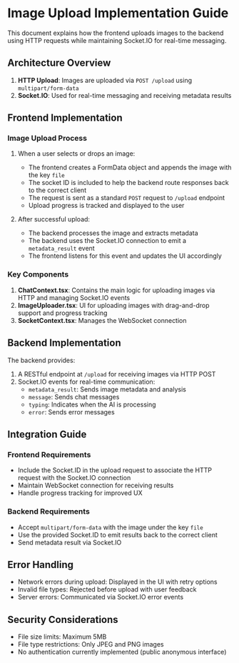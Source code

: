 # Image Upload Implementation Guide

This document explains how the frontend uploads images to the backend using HTTP requests while maintaining Socket.IO for real-time messaging.

## Architecture Overview

1. **HTTP Upload**: Images are uploaded via `POST /upload` using `multipart/form-data`
2. **Socket.IO**: Used for real-time messaging and receiving metadata results

## Frontend Implementation

### Image Upload Process

1. When a user selects or drops an image:
   - The frontend creates a FormData object and appends the image with the key `file`
   - The socket ID is included to help the backend route responses back to the correct client
   - The request is sent as a standard `POST` request to `/upload` endpoint
   - Upload progress is tracked and displayed to the user

2. After successful upload:
   - The backend processes the image and extracts metadata
   - The backend uses the Socket.IO connection to emit a `metadata_result` event
   - The frontend listens for this event and updates the UI accordingly

### Key Components

1. **ChatContext.tsx**: Contains the main logic for uploading images via HTTP and managing Socket.IO events
2. **ImageUploader.tsx**: UI for uploading images with drag-and-drop support and progress tracking
3. **SocketContext.tsx**: Manages the WebSocket connection

## Backend Implementation

The backend provides:

1. A RESTful endpoint at `/upload` for receiving images via HTTP POST
2. Socket.IO events for real-time communication:
   - `metadata_result`: Sends image metadata and analysis
   - `message`: Sends chat messages
   - `typing`: Indicates when the AI is processing
   - `error`: Sends error messages

## Integration Guide

### Frontend Requirements

- Include the Socket.ID in the upload request to associate the HTTP request with the Socket.IO connection
- Maintain WebSocket connection for receiving results
- Handle progress tracking for improved UX

### Backend Requirements

- Accept `multipart/form-data` with the image under the key `file`
- Use the provided Socket.ID to emit results back to the correct client
- Send metadata result via Socket.IO

## Error Handling

- Network errors during upload: Displayed in the UI with retry options
- Invalid file types: Rejected before upload with user feedback
- Server errors: Communicated via Socket.IO error events

## Security Considerations

- File size limits: Maximum 5MB
- File type restrictions: Only JPEG and PNG images
- No authentication currently implemented (public anonymous interface)
